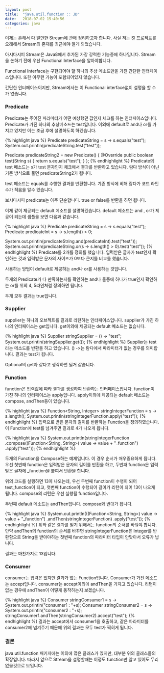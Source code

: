 ```yaml
---
layout: post
title:  "java.util.function :: JD"
date:   2018-07-02 15:40:56
categories: java
---
```

이제는 흔해서 다 알만한 Stream에 관해 정리하고자 합니다. 사실 저는 SI 프로젝트를 오래해서 Stream의 존재를 최근에야 알게 되었습니다.

아시다시피 Stream은 Java8에서 추가된 가장 강력한 기능중에 하나입니다. Stream을 논하기 전에 우선 Functional Interface을 알아야합니다.

Functional Interface는 구현되어야 할 하나의 추상 메소드만을 가진 간단한 인터페이스입니다. 또한 아무런 기능이 포함되어있지 않습니다.

간단한 인터페이스이지만, Stream에서는 이 Functional interface없이 설명을 할 수가 없습니다.


### Predicate
Predicate는 주어진 파라미터가 어떤 예상했던 값인지 체크를 하는 인터페이스입니다.
Predicate가 가진 하나의 추상메소드는 test입니다. 이외에 default로 and나 or를 가지고 있지만 이는 조금 후에 설명하도록 하겠습니다.

{% highlight java %}
Predicate<String> predicateString = s -> s.equals("test");
System.out.println(predicateString.test("test"));

Predicate<String> predicateString2 = new Predicate<String>() {
            @Override
            public boolean test(String s) {
                return s.equals("test");
            }
        };
{% endhighlight %}
Predicate의 test 메소드는 s가 test 문자인지 체크해서 결과를 반환하고 있습니다. 람다 방식이 아닌 기존 방식으로 풀면 predicateString2가 됩니다.

test 메소드는 equals를 수행한 결과를 반환합니다. 기존 방식에 비해 람다가 코드 라인수가 적음을 알수 있습니다.

보시다시피 predicate는 아주 단순합니다. true or false를 반환을 하면 됩니다.

이제 같이 제공되는 default 메소드를 설명하겠습니다. default 메소드는 and , or가 제공이 되는데 샘플을 보면 다음과 같습니다.

{% highlight java %}
Predicate<String> predicateString = s -> s.equals("test");
Predicate<String> predicateInt = s -> s.length() > 0;

System.out.println(predicateString.and(predicateInt).test("test"));
System.out.println(predicateString.or(s -> s.length() > 0).test("test"));
{% endhighlight %}
Predicate를 2개를 정의를 했습니다. 입력받은 글자가 test인지 확인하는 것과 입력받은 문자의 사이즈가 0보다 큰지를 비교를 했습니다.

사용하는 방법이 default로 제공하는 and나 or를 사용하는 것입니다.

두개의 Predicate가 다 만족하는지를 확인하는 and나 둘중에 하나가 true인지 확인하는 or를 위의 4, 5라인처럼 정의하면 됩니다.

두개 모두 결과는 true입니다.



### Supplier
supplier는 하나의 오브젝트를 결과로 리턴하는 인터페이스입니다. supplier가 가진 하나의 인터페이스는 get입니다. get이외에 제공되는 default 메소드는 없습니다.

{% highlight java %}
Supplier<String> stringSupplier = () -> "test";
System.out.println(stringSupplier.get());
{% endhighlight %}
Supplier는 test라는 메소드를 반환을 하고 있습니다. () ->는 람다에서 파라미터가 없는 경우를 의미합니다. 결과는 test가 됩니다.

Optional의 get과 같다고 생각하면 될거 같습니다.


### Function
function은 입력값에 따라 결과를 생성하여 반환하는 인터페이스입니다. function이 가진 하나의 인터페이스는 apply입니다.
apply이외에 제공되는 default 메소드는 compose, andThen등이 있습니다.

{% highlight java %}
Function<String, Integer> stringIntegerFunction = s -> s.length();
System.out.println(stringIntegerFunction.apply("test"));
{% endhighlight %}
입력으로 받은 문자의 길이를 반환하는 Function을 정의하였습니다. 이 Function에 test를 넘겨주면 결과로 4가 나오게 됩니다.

{% highlight java %}
System.out.println(stringIntegerFunction
                .compose((Function<String, String>) value -> value + "_function")
                .apply("test"));
{% endhighlight %}

두개의 Function을 Compose하는 예제입니다. 이 경우 순서가 매우중요하게 됩니다. 우선 첫번째 function은 입력받은 문자의 길이를 반환을 하고, 두번째 function은 입력받은 글자에 _function을 붙여서 반환을 합니다.

위의 코드를 실행하면 13이 나오는데, 우선 두번째 function이 수행이 되어 test_function이 되고, 첫번째 function이 수행되어 길이가 리턴이 되어 13이 나오게 됩니다. compose의 리턴은 우선 실행될 function입니다.

두번째 default 메소드는 andThen입니다. compose와 반대가 됩니다.

{% highlight java %}
System.out.println(((Function<String, String>) value -> value + "_function")
                .andThen(stringIntegerFunction)
                .apply("test"));
{% endhighlight %}
위와 같은 결과를 얻기 위해서는 function의 순서를 바꿔야 합니다. 만약 andThen의 function의 순서를 바꾸면 stringIntegerFunction은 Integer를 반환함으로 String을 받아야하는 첫번째 function의 파라미터 타입이 안맞아서 오류가 납니다.

결과는 마찬가지로 13입니다.

### Consumer
consumer는 입력은 있지만 결과가 없는 Function입니다. Consumer가 가진 메소드는 accept입니다.
consumer는 accept이외에 andThen을 가지고 있습니다. 리턴이 없는 경우에 andThen이 어떻게 동작하는지 보겠습니다.

{% highlight java %}
Consumer<String> stringConsumer1 = s -> System.out.println("consumer1 : "+s);
Consumer<String> stringConsumer2 = s -> System.out.println("consumer2 : "+s);
stringConsumer1.andThen(stringConsumer2).accept("test");
{% endhighlight %}
결과는 accept에서 consumer1을 호출하고, 같은 파라미터를 consumer2에 넘겨주기 때문에 위의 결과는 모두 test가 찍히게 됩니다.



### 결론
java.util.function 패키지에는 이외에 많은 클래스가 있지만, 대부분 위의 클래스들의 확장입니다.
따라서 앞으로 Stream을 설명할때는 이정도 function만 알고 있어도 무리없을것으로 보입니다.
